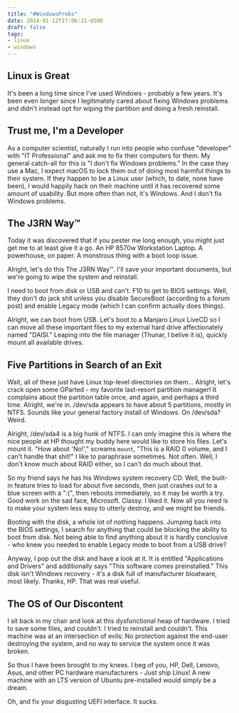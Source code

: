 ```yaml
---
title: "#WindowsProbs"
date: 2014-01-12T17:06:21-0500
draft: false
tags:
- linux
- windows
---
```


Linux is Great
--------------
It's been a long time since I've used Windows - probably a few years. It's been
even longer since I legitimately cared about fixing Windows problems and didn't
instead opt for wiping the partition and doing a fresh reinstall.

Trust me, I'm a Developer
-------------------------
As a computer scientist, naturally I run into people who confuse "developer"
with "IT Professional" and ask me to fix their computers for them. My general
catch-all for this is "I don't fix Windows problems." In the case they use a
Mac, I expect macOS to lock them out of doing most harmful things to their
system. If they happen to be a Linux user (which, to date, none have been), I
would happily hack on their machine until it has recovered some amount of
usability.  But more often than not, it's Windows. And I don't fix Windows
problems.

The J3RN Way™
-------------
Today it was discovered that if you pester me long enough, you might 
just get me to at least give it a go. An HP 8570w Workstation Laptop. A 
powerhouse, on paper. A monstrous thing with a boot loop issue. 

Alright, let's do this The J3RN Way™. I'll save your important documents,
but we're going to wipe the system and reinstall.

I need to boot from disk or USB and can't. F10 to get to BIOS settings. Well, 
they don't do jack shit unless you disable SecureBoot (according to a forum 
post) and enable Legacy mode (which I can confirm actually does things). 

Alright, we can boot from USB. Let's boot to a Manjaro Linux LiveCD so
I can move all these important files to my external hard drive affectionately 
named "DAISI." Leaping into the file manager (Thunar, I belive it is), quickly 
mount all available drives.

Five Partitions in Search of an Exit
------------------------------------
Wait, all of these just have Linux top-level directories on them... Alright, 
let's crack open some GParted - my favorite last-resort partition manager! It 
complains about the partition table once, and again, and perhaps a third time.
Alright, we're in. /dev/sda appears to have about 5 partitions, mostly in NTFS.
Sounds like your general factory install of Windows. On /dev/sda? Weird.

Alright, /dev/sda4 is a big hunk of NTFS. I can only imagine this is where 
the nice people at HP thought my buddy here would like to store his files.
Let's mount it. "How about 'No!'," screams <code>mount</code>, "This is a RAID 
0 volume, and I can't handle that shit!" I like to paraphrase sometimes. Not
often. Well, I don't know much about RAID either, so I can't do much about
that.

So my friend says he has his Windows system recovery CD. Well, the built-in 
feature tries to load for about five seconds, then just crashes out to a blue
screen with a ":(", then reboots immediately, so it may be worth a try. Good 
work on the sad face, Microsoft. Classy. I liked it. Now all you need is to 
make your system less easy to utterly destroy, and we might be friends.

Booting with the disk, a whole lot of nothing happens. Jumping back into the 
BIOS settings, I search for anything that could be blocking the ability to boot
from disk. Not being able to find anything about it is hardly conclusive - who
knew you needed to enable Legacy mode to boot from a USB drive?

Anyway, I pop out the disk and have a look at it. It is entitled "Applications 
and Drivers" and additionally says "This software comes preinstalled." This 
disk isn't Windows recovery - it's a disk full of manufacturer bloatware, most 
likely. Thanks, HP. That was real useful.

The OS of Our Discontent
------------------------
I sit back in my chair and look at this dysfunctional heap of hardware. I tried
to save some files, and couldn't. I tried to reinstall and couldn't. This
machine was at an intersection of evils: No protection against the end-user
destroying the system, and no way to service the system once it was broken.

So thus I have been brought to my knees. I beg of you, HP, Dell, Lenovo, Asus, 
and other PC hardware manufacturers - Just ship Linux! A new machine with an 
LTS version of Ubuntu pre-installed would simply be a dream.

Oh, and fix your disgusting UEFI interface. It sucks.
